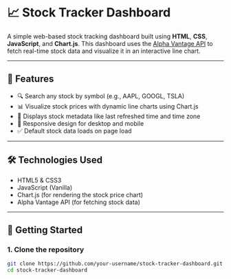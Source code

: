 # 📈 Stock Tracker Dashboard

A simple web-based stock tracking dashboard built using **HTML**, **CSS**, **JavaScript**, and **Chart.js**. This dashboard uses the [Alpha Vantage API](https://www.alphavantage.co/documentation/) to fetch real-time stock data and visualize it in an interactive line chart.

---

## 🌟 Features

- 🔍 Search any stock by symbol (e.g., AAPL, GOOGL, TSLA)
- 📊 Visualize stock prices with dynamic line charts using Chart.js
- 📅 Displays stock metadata like last refreshed time and time zone
- 🎯 Responsive design for desktop and mobile
- ✅ Default stock data loads on page load

---

## 🛠 Technologies Used

- HTML5 & CSS3
- JavaScript (Vanilla)
- Chart.js (for rendering the stock price chart)
- Alpha Vantage API (for fetching stock data)

---

## 🚀 Getting Started

### 1. Clone the repository

```bash
git clone https://github.com/your-username/stock-tracker-dashboard.git
cd stock-tracker-dashboard
